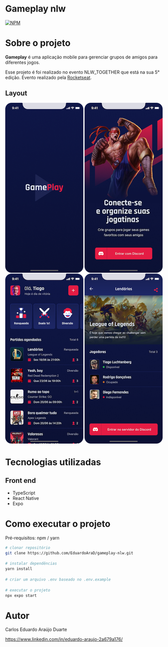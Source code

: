 # Gameplay nlw
[![NPM](https://img.shields.io/npm/l/react)](https://github.com/EduardoAraD/gameplay-nlw/blob/main/LICENSE)

# Sobre o projeto

**Gameplay** é uma aplicação mobile para gerenciar grupos de amigos para diferentes jogos.

Esse projeto é foi realizado no evento NLW_TOGETHER que está na sua 5° edição. Evento realizado pela [Rocketseat](https://www.rocketseat.com.br "Site da Rockeseat").

## Layout
![Mobile 1](https://github.com/EduardoAraD/assets/blob/main/gameplay/splash.png) ![Mobile 2](https://github.com/EduardoAraD/assets/blob/main/gameplay/login.png) ![Mobile 3](https://github.com/EduardoAraD/assets/blob/main/gameplay/home.png) ![Mobile 4](https://github.com/EduardoAraD/assets/blob/main/gameplay/details.png)

# Tecnologias utilizadas
## Front end
- TypeScript
- React Native
- Expo

# Como executar o projeto
Pré-requisitos: npm / yarn

```bash
# clonar repositório
git clone https://github.com/EduardoAraD/gameplay-nlw.git

# instalar dependências
yarn install

# criar um arquivo .env baseado no .env.example

# executar o projeto
npx expo start
```

# Autor

Carlos Eduardo Araújo Duarte

https://www.linkedin.com/in/eduardo-araujo-2a679a176/
